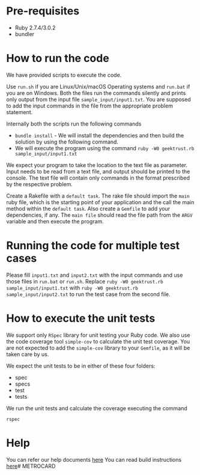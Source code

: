 # Pre-requisites
* Ruby 2.7.4/3.0.2
* bundler

# How to run the code

We have provided scripts to execute the code. 

Use `run.sh` if you are Linux/Unix/macOS Operating systems and `run.bat` if you are on Windows.  Both the files run the commands silently and prints only output from the input file `sample_input/input1.txt`. You are supposed to add the input commands in the file from the appropriate problem statement. 

Internally both the scripts run the following commands 

 * `bundle install` - We will install the dependencies and then build the solution by using the following command.
 * We will execute the program using the command `ruby -W0 geektrust.rb sample_input/input1.txt`

We expect your program to take the location to the text file as parameter. Input needs to be read from a text file, and output should be printed to the console. The text file will contain only commands in the format prescribed by the respective problem.

Create a Rakefile with a `default task`. The rake file should import the `main` ruby file, which is the starting point of your application and the call the main method within the `default task`. Also create a `Gemfile` to add your dependencies, if any. The `main file` should read the file path from the `ARGV` variable and then execute the program.

 # Running the code for multiple test cases

 Please fill `input1.txt` and `input2.txt` with the input commands and use those files in `run.bat` or `run.sh`. Replace `ruby -W0 geektrust.rb sample_input/input1.txt` with `ruby -W0 geektrust.rb sample_input/input2.txt` to run the test case from the second file. 

 # How to execute the unit tests

 We support only `RSpec` library for unit testing your Ruby code. We also use the code coverage tool `simple-cov` to calculate the unit test coverage. You are not expected to add the `simple-cov` library to your `Gemfile`, as it will be taken care by us.

 We expect the unit tests to be in either of these four folders:

* spec
* specs
* test
* tests

We run the unit tests and calculate the coverage executing the command

`rspec`

# Help

You can refer our help documents [here](https://help.geektrust.com)
You can read build instructions [here](https://github.com/geektrust/coding-problem-artefacts/tree/master/Ruby)# METROCARD
